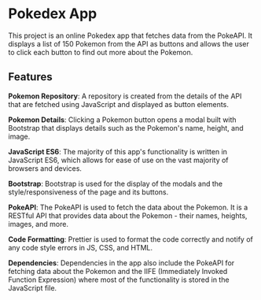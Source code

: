 # Pokedex App

This project is an online Pokedex app that fetches data from the PokeAPI. It displays a list of 150 Pokemon from the API as buttons and allows the user to click each button to find out more about the Pokemon.

## Features

**Pokemon Repository**: A repository is created from the details of the API that are fetched using JavaScript and displayed as button elements.

**Pokemon Details**: Clicking a Pokemon button opens a modal built with Bootstrap that displays details such as the Pokemon's name, height, and image.

**JavaScript ES6**: The majority of this app's functionality is written in JavaScript ES6, which allows for ease of use on the vast majority of browsers and devices.

**Bootstrap**: Bootstrap is used for the display of the modals and the style/responsiveness of the page and its buttons.

**PokeAPI**: The PokeAPI is used to fetch the data about the Pokemon. It is a RESTful API that provides data about the Pokemon - their names, heights, images, and more.

**Code Formatting**: Prettier is used to format the code correctly and notify of any code style errors in JS, CSS, and HTML.

**Dependencies**: Dependencies in the app also include the PokeAPI for fetching data about the Pokemon and the IIFE (Immediately Invoked Function Expression) where most of the functionality is stored in the JavaScript file.
